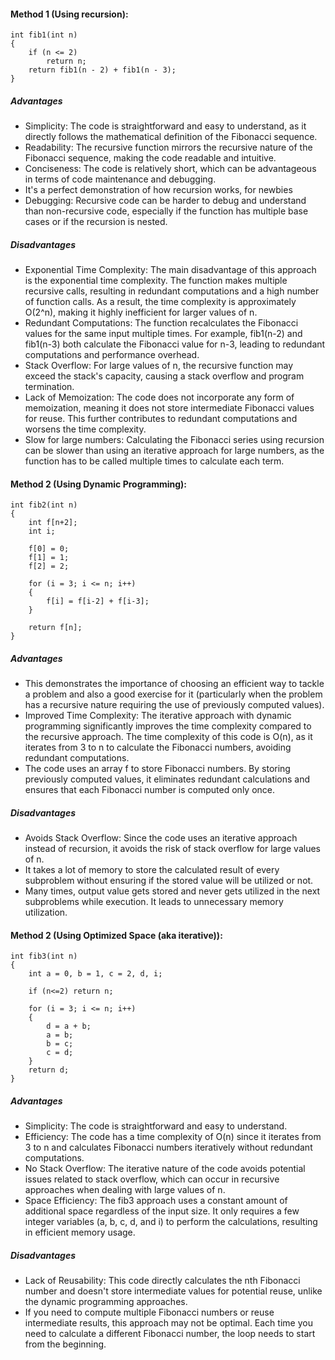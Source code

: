 #### Method 1 (Using recursion):
````
int fib1(int n)
{
    if (n <= 2)
        return n;
    return fib1(n - 2) + fib1(n - 3);
}
````
##### Advantages
- Simplicity: The code is straightforward and easy to understand, as it directly follows the mathematical definition of the Fibonacci sequence.
- Readability: The recursive function mirrors the recursive nature of the Fibonacci sequence, making the code readable and intuitive.
- Conciseness: The code is relatively short, which can be advantageous in terms of code maintenance and debugging. 
- It's a perfect demonstration of how recursion works, for newbies
- Debugging: Recursive code can be harder to debug and understand than non-recursive code, especially if the function has multiple base cases or if the recursion is nested.

##### Disadvantages
- Exponential Time Complexity: The main disadvantage of this approach is the exponential time complexity. The function makes multiple recursive calls, resulting in redundant computations and a high number of function calls. As a result, the time complexity is approximately O(2^n), making it highly inefficient for larger values of n.
- Redundant Computations: The function recalculates the Fibonacci values for the same input multiple times. For example, fib1(n-2) and fib1(n-3) both calculate the Fibonacci value for n-3, leading to redundant computations and performance overhead.
- Stack Overflow: For large values of n, the recursive function may exceed the stack's capacity, causing a stack overflow and program termination.
- Lack of Memoization: The code does not incorporate any form of memoization, meaning it does not store intermediate Fibonacci values for reuse. This further contributes to redundant computations and worsens the time complexity.
- Slow for large numbers: Calculating the Fibonacci series using recursion can be slower than using an iterative approach for large numbers, as the function has to be called multiple times to calculate each term.

#### Method 2 (Using Dynamic Programming):
````
int fib2(int n)
{
    int f[n+2];
    int i;

    f[0] = 0;
    f[1] = 1;
    f[2] = 2;

    for (i = 3; i <= n; i++)
    {
        f[i] = f[i-2] + f[i-3];
    }

    return f[n];
}
````
##### Advantages
- This demonstrates the importance of choosing an efficient way to tackle a problem and also a good exercise for it (particularly when the problem has a recursive nature requiring the use of previously computed values).
- Improved Time Complexity: The iterative approach with dynamic programming significantly improves the time complexity compared to the recursive approach. The time complexity of this code is O(n), as it iterates from 3 to n to calculate the Fibonacci numbers, avoiding redundant computations.
- The code uses an array f to store Fibonacci numbers. By storing previously computed values, it eliminates redundant calculations and ensures that each Fibonacci number is computed only once.

##### Disadvantages
- Avoids Stack Overflow: Since the code uses an iterative approach instead of recursion, it avoids the risk of stack overflow for large values of n.
- It takes a lot of memory to store the calculated result of every subproblem without ensuring if the stored value will be utilized or not.
- Many times, output value gets stored and never gets utilized in the next subproblems while execution. It leads to unnecessary memory utilization.

#### Method 2 (Using Optimized Space (aka iterative)):
````
int fib3(int n)
{
    int a = 0, b = 1, c = 2, d, i;

    if (n<=2) return n;

    for (i = 3; i <= n; i++)
    {
        d = a + b;
        a = b;
        b = c;
        c = d;
    }
    return d;
}
````
##### Advantages
- Simplicity: The code is straightforward and easy to understand.
- Efficiency: The code has a time complexity of O(n) since it iterates from 3 to n and calculates Fibonacci numbers iteratively without redundant computations.
- No Stack Overflow: The iterative nature of the code avoids potential issues related to stack overflow, which can occur in recursive approaches when dealing with large values of n.
- Space Efficiency: The fib3 approach uses a constant amount of additional space regardless of the input size. It only requires a few integer variables (a, b, c, d, and i) to perform the calculations, resulting in efficient memory usage.

##### Disadvantages
- Lack of Reusability: This code directly calculates the nth Fibonacci number and doesn't store intermediate values for potential reuse, unlike the dynamic programming approaches.
- If you need to compute multiple Fibonacci numbers or reuse intermediate results, this approach may not be optimal. Each time you need to calculate a different Fibonacci number, the loop needs to start from the beginning.
